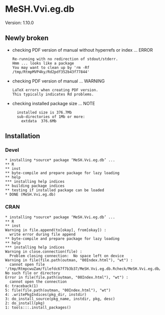 # MeSH.Vvi.eg.db

Version: 1.10.0

## Newly broken

*   checking PDF version of manual without hyperrefs or index ... ERROR
    ```
    Re-running with no redirection of stdout/stderr.
    Hmm ... looks like a package
    You may want to clean up by 'rm -Rf /tmp/RtmpMVP4ky/Rd2pdf352b43f77844'
    ```

*   checking PDF version of manual ... WARNING
    ```
    LaTeX errors when creating PDF version.
    This typically indicates Rd problems.
    ```

*   checking installed package size ... NOTE
    ```
      installed size is 376.7Mb
      sub-directories of 1Mb or more:
        extdata  376.6Mb
    ```

## Installation

### Devel

```
* installing *source* package ‘MeSH.Vvi.eg.db’ ...
** R
** inst
** byte-compile and prepare package for lazy loading
** help
*** installing help indices
** building package indices
** testing if installed package can be loaded
* DONE (MeSH.Vvi.eg.db)

```
### CRAN

```
* installing *source* package ‘MeSH.Vvi.eg.db’ ...
** R
** inst
Warning in file.append(to[okay], from[okay]) :
  write error during file append
** byte-compile and prepare package for lazy loading
** help
*** installing help indices
Warning in close.connection(file) :
  Problem closing connection:  No space left on device
Warning in file(file.path(outman, "00Index.html"), "wt") :
  cannot open file '/tmp/RtmpcwuZam/filefdc67f7b3b37/MeSH.Vvi.eg.db.Rcheck/MeSH.Vvi.eg.db/html/00Index.html': No such file or directory
Error in file(file.path(outman, "00Index.html"), "wt") : 
  cannot open the connection
6: traceback(1)
5: file(file.path(outman, "00Index.html"), "wt")
4: .writePkgIndices(pkg_dir, instdir)
3: do_install_source(pkg_name, instdir, pkg, desc)
2: do_install(pkg)
1: tools:::.install_packages()

```

